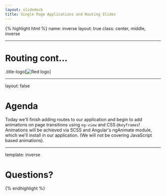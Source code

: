 ```yaml
---
layout: slidedeck
title: Single Page Applications and Routing Slides
---
```


{% highlight html %}
name: inverse
layout: true
class: center, middle, inverse

---

# Routing cont...

.title-logo[![Red logo](/public/img/red-logo-white.svg)]

---
layout: false

# Agenda

Today we'll finish adding routes to our application and begin to add animations on page transitions using `ng-view` and  CSS `@keyframes`!
Animations will be achieved via SCSS and Angular's ngAnimate module, which we'll install in our application.
(We will not be covering JavaScript based animations).

---
template: inverse

# Questions?

{% endhighlight %}
